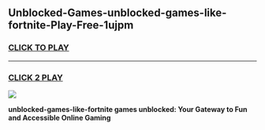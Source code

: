
## Unblocked-Games-unblocked-games-like-fortnite-Play-Free-1ujpm
<h3>
<a href="https://premium76.site?title=unblocked-games-like-fortnite&ref=18A1">CLICK TO PLAY</a></h3>
<hr>

<h3>
<a href="https://premium76.site?title=unblocked-games-like-fortnite&ref=18A1">CLICK 2 PLAY</a>
  
</h3>

<a href="https://premium76.site?title=unblocked-games-like-fortnite&ref=18A1"><img src="https://clearcache.store/games.png"></a>


**unblocked-games-like-fortnite games unblocked: Your Gateway to Fun and Accessible Online Gaming**

